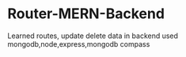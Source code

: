 # Router-MERN-Backend
Learned routes, update delete data in backend
used mongodb,node,express,mongodb compass
